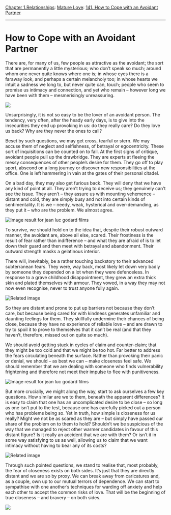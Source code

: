 [Chapter 1.Relationships](https://www.theschooloflife.com/thebookoflife/category/relationships/): [Mature Love](https://www.theschooloflife.com/thebookoflife/category/relationships/mature-love/): [141. How to Cope with an Avoidant Partner](https://www.theschooloflife.com/thebookoflife/how-to-cope-with-an-avoidant-partner/)

* * *

# How to Cope with an Avoidant Partner

There are, for many of us, few people as attractive as the avoidant; the sort that are permanently a little mysterious; who don’t speak so much; around whom one never quite knows where one is; in whose eyes there is a faraway look, and perhaps a certain melancholy too; in whose hearts we intuit a sadness we long to, but never quite can, touch; people who seem to promise us intimacy and connection, and yet who remain – however long we have been with them – mesmerisingly unreassuring.

![](https://www.theschooloflife.com/thebookoflife/wp-content/uploads/2018/04/breathless4.jpg)

Unsurprisingly, it is not so easy to be the lover of an avoidant person. The tendency, very often, after the heady early days, is to give into the insecurities they end up provoking in us: do they really care? Do they love us back? Why are they never the ones to call?

Beset by such questions, we may get cross, tearful or stern. We may accuse them of neglect and selfishness, of betrayal or egocentricity. These sort of inquisitions can be counted on to fail. At the first signs of critique, avoidant people pull up the drawbridge. They are experts at fleeing the messy consequences of other people’s desire for them. They go off to play sport, abscond on a long journey or discover new responsibilities at the office. One is left hammering in vain at the gates of their personal citadel.

On a bad day, they may also get furious back. They will deny that we have any kind of point at all. They aren’t trying to deceive us; they genuinely can’t see the issue. They aren’t – they assure us with mounting vehemence – distant and cold, they are simply busy and not into certain kinds of sentimentality. It is we – needy, weak, hysterical and over-demanding, as they put it – who are the problem. We almost agree.

![Image result for jean luc godard films](http://www.thecine-files.com/wp-content/uploads/2012/05/masculinfeminin2.jpg)

To survive, we should hold on to the idea that, despite their robust outward manner, the avoidant are, above all else, scared. Their frostiness is the result of fear rather than indifference – and what they are afraid of is to let down their guard and then meet with betrayal and abandonment. Their outward strength masks a gelatinous interior.

There will, inevitably, be a rather touching backstory to their advanced subterranean fears. They were, way back, most likely let down very badly by someone they depended on a lot when they were defenceless. In response to a grave childhood disappointment, they grew an extra thick skin and plated themselves with armour. They vowed, in a way they may not now even recognise, never to trust anyone fully again.

![Related image](https://i.pinimg.com/originals/39/a2/e8/39a2e8e9ea171c1d2681d56f765bd9da.jpg)

So they are distant and prone to put up barriers not because they don’t care, but because being cared for with kindness generates unfamiliar and daunting feelings for them. They skillfully undermine their chances of being close, because they have no experience of reliable love – and are drawn to try to spoil it to prove to themselves that it can’t be real (and that they haven’t, therefore, missed out on quite so much).

We should avoid getting stuck in cycles of claim and counter-claim; that they might be too cold and that we might be too hot. Far better to address the fears circulating beneath the surface. Rather than provoking their panic or denial, we should – as best we can – make closeness feel safe. We should remember that we are dealing with someone who finds vulnerability frightening and therefore not meet their impulse to flee with punitiveness.

![Image result for jean luc godard films](https://i.pinimg.com/originals/20/64/f0/2064f06ef58dfcadc990f7cab1c325fc.jpg)

But more crucially, we might along the way, start to ask ourselves a few key questions. How similar are we to them, beneath the apparent differences? It is easy to claim that one has an uncomplicated desire to be close – so long as one isn’t put to the test, because one has carefully picked out a person who has problems being so. Yet in truth, how simple is closeness for us really? Might we not be as scared as they are – but simply have passed our share of the problem on to them to hold? Shouldn’t we be suspicious of the way that we managed to reject other warmer candidates in favour of this distant figure? Is it really an accident that we are with them? Or isn’t it in some way satisfying to us as well, allowing us to claim that we want intimacy without having to bear any of its costs?

![Related image](https://www.afcinema.com/IMG/arton11004.jpg)

Through such pointed questions, we stand to realise that, most probably, the fear of closeness exists on both sides. It’s just that they are directly distant and we are so by proxy. We can break away from caricatures and, as a couple, own up to our mutual terrors of dependence. We can start to sympathise with one another’s techniques for warding off anxiety and help each other to accept the common risks of love. That will be the beginning of true closeness – and bravery – on both sides.

[![](https://img.youtube.com/vi/z2zkUSC-Zm4/0.jpg)](https://www.youtube.com/embed/z2zkUSC-Zm4 '')
